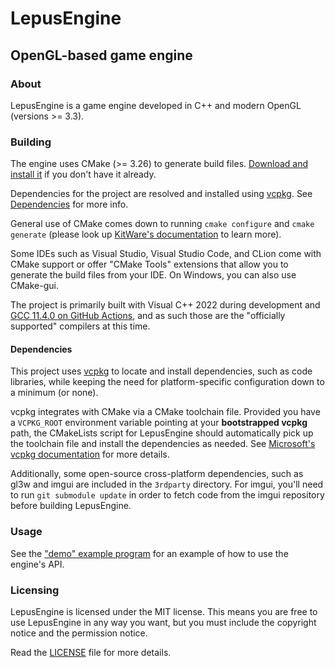 # LepusEngine
## OpenGL-based game engine
### About
LepusEngine is a game engine developed in C++ and modern OpenGL (versions >= 3.3).

### Building
The engine uses CMake (>= 3.26) to generate build files. [Download and install it](https://cmake.org/download/) if you don't have it already.

Dependencies for the project are resolved and installed using [vcpkg](https://vcpkg.io/). See [Dependencies](#dependencies) for more info.

General use of CMake comes down to running `cmake configure` and `cmake generate` (please look up [KitWare's documentation](https://cmake.org/documentation/) to learn more).

Some IDEs such as Visual Studio, Visual Studio Code, and CLion come with CMake support or offer "CMake Tools" extensions that allow you to generate the build files from your IDE.
On Windows, you can also use CMake-gui.

The project is primarily built with Visual C++ 2022 during development and [GCC 11.4.0 on GitHub Actions](https://github.com/tomezpl/LepusEngine/actions),
and as such those are the "officially supported" compilers at this time.

#### Dependencies
This project uses [vcpkg](https://vcpkg.io/) to locate and install dependencies, such as code libraries, while keeping the need for platform-specific configuration down to a minimum (or none). 

vcpkg integrates with CMake via a CMake toolchain file. Provided you have a `VCPKG_ROOT` environment variable pointing at your **bootstrapped vcpkg** path,
the CMakeLists script for LepusEngine should automatically pick up the toolchain file and install the dependencies as needed.
See [Microsoft's vcpkg documentation](https://learn.microsoft.com/en-gb/vcpkg/get_started/get-started?pivots=shell-powershell) for more details.

Additionally, some open-source cross-platform dependencies, such as gl3w and imgui are included in the `3rdparty` directory.
For imgui, you'll need to run `git submodule update` in order to fetch code from the imgui repository before building LepusEngine.

### Usage
See the ["demo" example program](https://github.com/tomezpl/LepusEngine/tree/master/src/examples/demo) for an example of how to use the engine's API.


### Licensing
LepusEngine is licensed under the MIT license. This means you are free to use LepusEngine in any way you want, but you must include the copyright notice and the permission notice.

Read the [LICENSE](https://github.com/tomezpl/LepusEngine/blob/master/LICENSE) file for more details.
